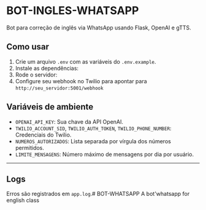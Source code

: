 # BOT-INGLES-WHATSAPP

Bot para correção de inglês via WhatsApp usando Flask, OpenAI e gTTS.

## Como usar

1. Crie um arquivo `.env` com as variáveis do `.env.example`.
2. Instale as dependências:
3. Rode o servidor:
4. Configure seu webhook no Twilio para apontar para `http://seu_servidor:5001/webhook`

## Variáveis de ambiente

- `OPENAI_API_KEY`: Sua chave da API OpenAI.
- `TWILIO_ACCOUNT_SID`, `TWILIO_AUTH_TOKEN`, `TWILIO_PHONE_NUMBER`: Credenciais do Twilio.
- `NUMEROS_AUTORIZADOS`: Lista separada por vírgula dos números permitidos.
- `LIMITE_MENSAGENS`: Número máximo de mensagens por dia por usuário.

---

## Logs

Erros são registrados em `app.log`.# BOT-WHATSAPP
A bot'whatsapp for english class 
